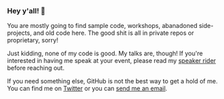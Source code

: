 ### Hey y'all! 👋	

You are mostly going to find sample code, workshops, abanadoned side-projects, and old code here. The good shit is all in private repos or proprietary, sorry!

Just kidding, none of my code is good. My talks are, though! If you're interested in having me speak at your event, please read my [speaker rider](./speaking/md) before reaching out.

If you need something else, GitHub is not the best way to get a hold of me. You can find me on [Twitter](https://twitter.com/dixie3flatline) or you can [send me an email](mailto:kat.cosgrove@gmail.com).